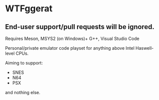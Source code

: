 # WTFggerat

## End-user support/pull requests will be ignored.

Requires Meson, MSYS2 (on Windows)+ G++, Visual Studio Code

Personal/private emulator code playset for anything above Intel Haswell-level CPUs.

Aiming to support:
* SNES
* N64
* PSX

and nothing else.